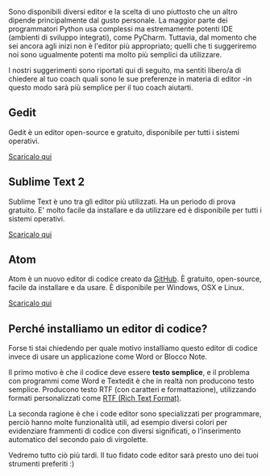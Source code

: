 Sono disponibili diversi editor e la scelta di uno piuttosto che un altro dipende principalmente dal gusto personale. La maggior parte dei programmatori Python usa complessi ma estremamente potenti IDE (ambienti di sviluppo integrati), come PyCharm. Tuttavia, dal momento che sei ancora agli inizi non è l'editor più appropriato; quelli che ti suggeriremo noi sono ugualmente potenti ma molto più semplici da utilizzare.

I nostri suggerimenti sono riportati qui di seguito, ma sentiti libero/a di chiedere al tuo coach quali sono le sue preferenze in materia di editor -in questo modo sarà più semplice per il tuo coach aiutarti.

## Gedit

Gedit è un editor open-source e gratuito, disponibile per tutti i sistemi operativi.

[Scaricalo qui](https://wiki.gnome.org/Apps/Gedit#Download)

## Sublime Text 2

Sublime Text è uno tra gli editor più utilizzati. Ha un periodo di prova gratuito. E' molto facile da installare e da utilizzare ed è disponibile per tutti i sistemi operativi.

[Scaricalo qui](http://www.sublimetext.com/2)

## Atom

Atom è un nuovo editor di codice creato da [GitHub](http://github.com/). È gratuito, open-source, facile da installare e da usare. È disponibile per Windows, OSX e Linux.

[Scaricalo qui](https://atom.io/)

## Perché installiamo un editor di codice?

Forse ti stai chiedendo per quale motivo installiamo questo editor di codice invece di usare un applicazione come Word or Blocco Note.

Il primo motivo è che il codice deve essere **testo semplice**, e il problema con programmi come Word e Textedit è che in realtà non producono testo semplice. Producono testo RTF (con caratteri e formattazione), utilizzando formati personalizzati come [RTF (Rich Text Format)](https://en.wikipedia.org/wiki/Rich_Text_Format).

La seconda ragione è che i code editor sono specializzati per programmare, perciò hanno molte funzionalità utili, ad esempio diversi colori per evidenziare frammenti di codice con diversi significati, o l'inserimento automatico del secondo paio di virgolette.

Vedremo tutto ciò più tardi. Il tuo fidato code editor sarà presto uno dei tuoi strumenti preferiti :)
